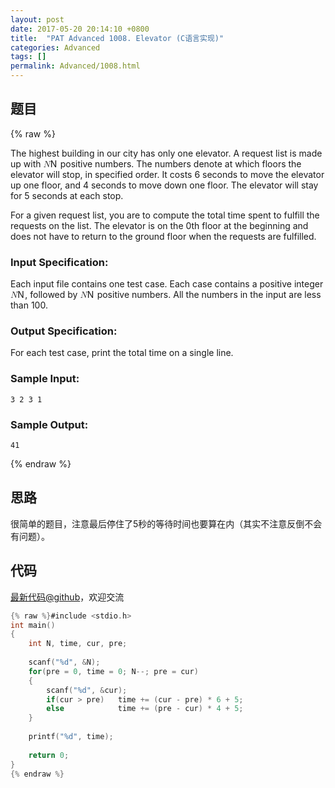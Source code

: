 ```yaml
---
layout: post
date: 2017-05-20 20:14:10 +0800
title:  "PAT Advanced 1008. Elevator (C语言实现)"
categories: Advanced
tags: []
permalink: Advanced/1008.html
---
```


## 题目

{% raw %}<div class="ques-view"><p>The highest building in our city has only one elevator. A request list is made up with <span class="katex"><span class="katex-mathml"><math><mrow><mi>N</mi></mrow>N</math></span><span aria-hidden="true" class="katex-html"><span class="strut" style="height:0.68333em;"></span><span class="strut bottom" style="height:0.68333em;vertical-align:0em;"></span><span class="base textstyle uncramped"><span class="mord mathit" style="margin-right:0.10903em;">N</span></span></span></span> positive numbers. The numbers denote at which floors the elevator will stop, in specified order. It costs 6 seconds to move the elevator up one floor, and 4 seconds to move down one floor. The elevator will stay for 5 seconds at each stop.</p>
<p>For a given request list, you are to compute the total time spent to fulfill the requests on the list. The elevator is on the 0th floor at the beginning and does not have to return to the ground floor when the requests are fulfilled.</p>
<h3 id="input-specification-">Input Specification:</h3>
<p>Each input file contains one test case. Each case contains a positive integer <span class="katex"><span class="katex-mathml"><math><mrow><mi>N</mi></mrow>N</math></span><span aria-hidden="true" class="katex-html"><span class="strut" style="height:0.68333em;"></span><span class="strut bottom" style="height:0.68333em;vertical-align:0em;"></span><span class="base textstyle uncramped"><span class="mord mathit" style="margin-right:0.10903em;">N</span></span></span></span>, followed by <span class="katex"><span class="katex-mathml"><math><mrow><mi>N</mi></mrow>N</math></span><span aria-hidden="true" class="katex-html"><span class="strut" style="height:0.68333em;"></span><span class="strut bottom" style="height:0.68333em;vertical-align:0em;"></span><span class="base textstyle uncramped"><span class="mord mathit" style="margin-right:0.10903em;">N</span></span></span></span> positive numbers. All the numbers in the input are less than 100.</p>
<h3 id="output-specification-">Output Specification:</h3>
<p>For each test case, print the total time on a single line. </p>
<h3 id="sample-input-">Sample Input:</h3>
<pre><code class="lang-in">3 2 3 1
</code></pre>
<h3 id="sample-output-">Sample Output:</h3>
<pre><code class="lang-out">41
</code></pre>
</div>{% endraw %}

## 思路

很简单的题目，注意最后停住了5秒的等待时间也要算在内（其实不注意反倒不会有问题）。

## 代码

[最新代码@github](https://github.com/OliverLew/PAT/blob/master/PATAdvanced/1008.c)，欢迎交流
```c
{% raw %}#include <stdio.h>
int main()
{
    int N, time, cur, pre;
    
    scanf("%d", &N);
    for(pre = 0, time = 0; N--; pre = cur)
    {
        scanf("%d", &cur);
        if(cur > pre)   time += (cur - pre) * 6 + 5;
        else            time += (pre - cur) * 4 + 5;
    }
    
    printf("%d", time);
    
    return 0;
}
{% endraw %}
```